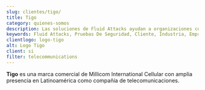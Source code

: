 ```yaml
---
slug: clientes/tigo/
title: Tigo
category: quienes-somos
description: Las soluciones de Fluid Attacks ayudan a organizaciones como Tigo a identificar vulnerabilidades de seguridad en sus sistemas y gestionar sus superficies de ataque.
keywords: Fluid Attacks, Pruebas De Seguridad, Cliente, Industria, Empresa, Organizacion, Pentesting, Hacking Etico, Tigo
clientlogo: logo-tigo
alt: Logo Tigo
client: si
filter: telecommunications
---
```


**Tigo** es una marca comercial de Millicom International Cellular
con amplia presencia en Latinoamérica como compañía de telecomunicaciones.
